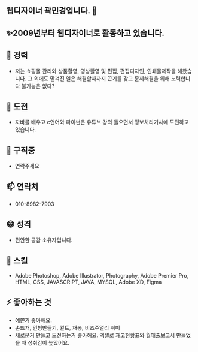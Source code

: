 
## 웹디자이너 곽민경입니다. 👋
## ✨2009년부터 웹디자이너로 활동하고 있습니다.
## 🔭 경력 
   - 저는 쇼핑몰 관리와 상품촬영, 영상촬영 및 편집, 편집디자인, 인쇄물제작을 해왔습니다.
     그 외에도 맡겨진 일은 해결할때까지 끈기를 갖고 문제해결을 위해 노력합니다
     불가능은 없다? 

## 🌱 도전 
   - 자바를 배우고 c언어와 파이썬은 유튜브 강의 들으면서 정보처리기사에 도전하고 있습니다.

## 👯 구직중
   - 연락주세요

## 📫 연락처
   - 010-8982-7903

## 😄 성격
   - 편안한 공감 소유자입니다.
     
## 🤔 스킬
   - Adobe Photoshop, Adobe Illustrator, Photography, Adobe Premier Pro, HTML, CSS, JAVASCRIPT, JAVA, MYSQL, Adobe XD, Figma
     
## ⚡ 좋아하는 것
   - 예쁜거 좋아해요.
   - 손뜨개, 인형만들기, 퀼트, 재봉, 비즈쥬얼리 취미
   - 새로운거 만들고 도전하는거 좋아해요. 엑셀로 재고현황표와 월매출보고서 만들었을 때 성취감이 높았어요.





<!---
kwakminkyeong/kwakminkyeong is a ✨ special ✨ repository because its `README.md` (this file) appears on your GitHub profile.
You can click the Preview link to take a look at your changes.


- 👋 Hi, I’m @kwakminkyeong
- 👀 I’m interested in ...
- 🌱 I’m currently learning ...
- 💞️ I’m looking to collaborate on ...
- 📫 How to reach me ...
- 😄 Pronouns: ...
- ⚡ Fun fact: ...
--->
